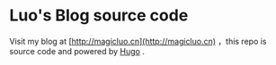 # Luo's Blog source code

Visit my blog at [http://magicluo.cn](http://magicluo.cn) ，this repo is source code and  powered by [Hugo](https://github.com/gohugoio/hugo) .

